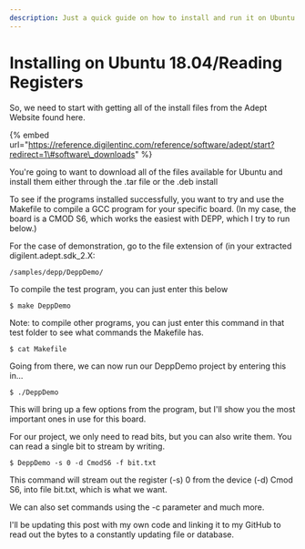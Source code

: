 ```yaml
---
description: Just a quick guide on how to install and run it on Ubuntu 18.04
---
```


# Installing on Ubuntu 18.04/Reading Registers

So, we need to start with getting all of the install files from the Adept Website found here.

{% embed url="https://reference.digilentinc.com/reference/software/adept/start?redirect=1\#software\_downloads" %}

You're going to want to download all of the files available for Ubuntu and install them either through the .tar file or the .deb install

To see if the programs installed successfully, you want to try and use the Makefile to compile a GCC program for your specific board. \(In my case, the board is a CMOD S6, which works the easiest with DEPP, which I try to run below.\)

For the case of demonstration, go to the file extension of \(in your extracted digilent.adept.sdk\_2.X:

```text
/samples/depp/DeppDemo/
```

To compile the test program, you can just enter this below

```text
$ make DeppDemo
```

Note: to compile other programs, you can just enter this command in that test folder to see what commands the Makefile has.

```text
$ cat Makefile
```

Going from there, we can now run our DeppDemo project by entering this in...

```text
$ ./DeppDemo
```

This will bring up a few options from the program, but I'll show you the most important ones in use for this board.

For our project, we only need to read bits, but you can also write them. You can read a single bit to stream by writing.

```text
$ DeppDemo -s 0 -d CmodS6 -f bit.txt 
```

This command will stream out the register \(-s\) 0 from the device \(-d\) Cmod S6, into file bit.txt, which is what we want.

We can also set commands using the -c parameter and much more.

I'll be updating this post with my own code and linking it to my GitHub to read out the bytes to a constantly updating file or database.

